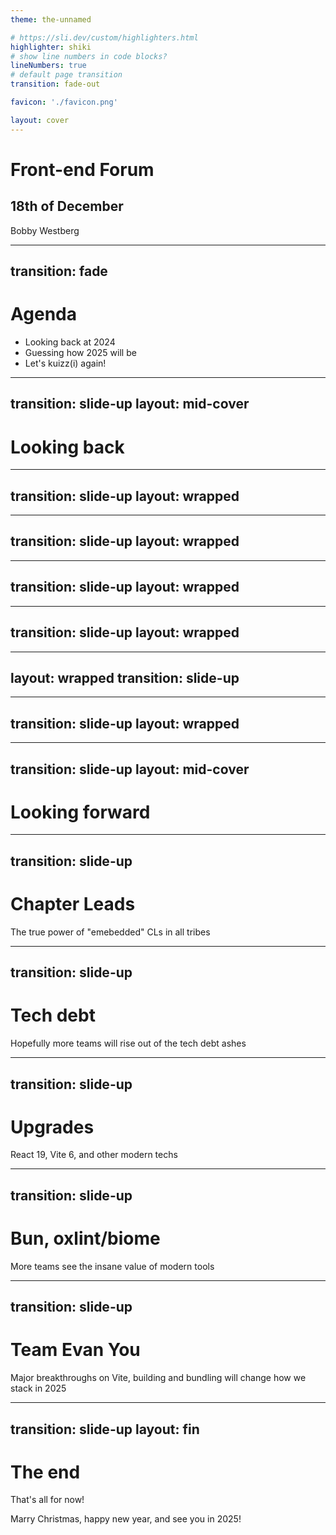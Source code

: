 ```yaml
---
theme: the-unnamed

# https://sli.dev/custom/highlighters.html
highlighter: shiki
# show line numbers in code blocks?
lineNumbers: true
# default page transition
transition: fade-out

favicon: './favicon.png'

layout: cover
---
```


# Front-end Forum

## 18th of December

<Spacer/>
<twemoji-man-technologist/> Bobby Westberg

---
transition: fade
---

# <twemoji-spiral-notepad/> Agenda

* Looking back at 2024
* Guessing how 2025 will be
* Let's kuizz(i) again!

---
transition: slide-up
layout: mid-cover
---

# Looking back 

---
transition: slide-up
layout: wrapped
---

<Card
  title="Recruiting"
  text="Many joined us, very few left us"
/>

---
transition: slide-up
layout: wrapped
---

<Card
  title="Builders Core"
  text="We released 1.0 of builders-components"
/>

---
transition: slide-up
layout: wrapped
---

<Card
  title="React 19"
  text="After half-a-year beta+RC we saw a stable release"
/>

---
transition: slide-up
layout: wrapped
---

<Card
  title="Speed"
  text="Still few, but more teams and repoes move to Bun, Turborepo"
/>

---
layout: wrapped
transition: slide-up
---

<Card
  title="Age of Rust"
  text="RSbuild, BiomeJS, oxlint, and modern toolchain simpky outruns the entire 'old' JS-based toolchain"
/>

---
transition: slide-up
layout: wrapped
---

<Card
  title="Vite 6"
  text="Another year another version"
/>

---
transition: slide-up
layout: mid-cover
---

# Looking forward

---
transition: slide-up
---

# Chapter Leads

The true power of "emebedded" CLs in all tribes

---
transition: slide-up
---

# Tech debt

Hopefully more teams will rise out of the tech debt ashes

---
transition: slide-up
---

# Upgrades

React 19, Vite 6, and other modern techs

---
transition: slide-up
---

# Bun, oxlint/biome

More teams see the insane value of modern tools

---
transition: slide-up
---

# Team Evan You

Major breakthroughs on Vite, building and bundling will change how we stack in 2025

---
transition: slide-up
layout: fin
---

# The end

That's all for now!

<twemoji-red-heart class="animate-ping"/>

<Spacer/>

<twemoji-spiral-calendar/> Marry Christmas, happy new year, and see you in 2025!
